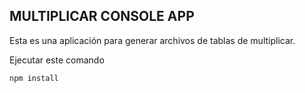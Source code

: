 ## MULTIPLICAR CONSOLE APP

Esta es una aplicación para generar archivos de tablas de
multiplicar.

Ejecutar este comando

```
npm install
```